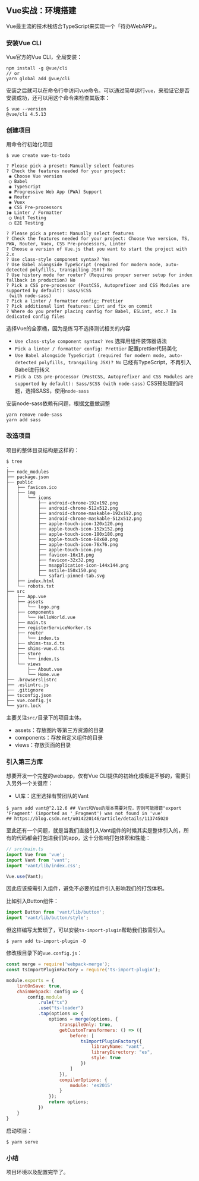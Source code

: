 ## Vue实战：环境搭建

Vue最主流的技术栈结合TypeScript来实现一个「待办WebAPP」。

### 安装Vue CLI

Vue官方的Vue CLI，全局安装：

```shell
npm install -g @vue/cli
// or
yarn global add @vue/cli
```

安装之后就可以在命令行中访问vue命令。可以通过简单运行`vue`，来验证它是否安装成功，还可以用这个命令来检查其版本：

```shell
$ vue --version 
@vue/cli 4.5.13
```



### 创建项目

用命令行初始化项目

```shell
$ vue create vue-ts-todo

? Please pick a preset: Manually select features
? Check the features needed for your project: 
 ◉ Choose Vue version
 ◯ Babel
 ◉ TypeScript
 ◉ Progressive Web App (PWA) Support
 ◉ Router
 ◉ Vuex
 ◉ CSS Pre-processors
❯◉ Linter / Formatter
 ◯ Unit Testing
 ◯ E2E Testing
 
? Please pick a preset: Manually select features
? Check the features needed for your project: Choose Vue version, TS, PWA, Router, Vuex, CSS Pre-processors, Linter
? Choose a version of Vue.js that you want to start the project with 2.x
? Use class-style component syntax? Yes
? Use Babel alongside TypeScript (required for modern mode, auto-detected polyfills, transpiling JSX)? No
? Use history mode for router? (Requires proper server setup for index fallback in production) No
? Pick a CSS pre-processor (PostCSS, Autoprefixer and CSS Modules are supported by default): Sass/SCSS
 (with node-sass)
? Pick a linter / formatter config: Prettier
? Pick additional lint features: Lint and fix on commit
? Where do you prefer placing config for Babel, ESLint, etc.? In dedicated config files
```

选择Vue的全家桶，因为是练习不选择测试相关的内容

* `Use class-style component syntax? Yes` 选择用组件装饰器语法
* `Pick a linter / formatter config: Prettier` 配置prettier代码美化
* `Use Babel alongside TypeScript (required for modern mode, auto-detected polyfills, transpiling JSX)? No` 已经有TypeScript，不再引入Babel进行转义
* `Pick a CSS pre-processor (PostCSS, Autoprefixer and CSS Modules are supported by default): Sass/SCSS (with node-sass)` CSS预处理的问题，选择SASS，使用`node-sass`

安装node-sass依赖有问题，根据[文章](https://blog.csdn.net/winnyrain/article/details/126248523)做调整

```shell
yarn remove node-sass
yarn add sass
```



### 改造项目

项目的整体目录结构是这样的：

```
$ tree
.
├── node_modules
├── package.json
├── public
│   ├── favicon.ico
│   ├── img
│   │   └── icons
│   │       ├── android-chrome-192x192.png
│   │       ├── android-chrome-512x512.png
│   │       ├── android-chrome-maskable-192x192.png
│   │       ├── android-chrome-maskable-512x512.png
│   │       ├── apple-touch-icon-120x120.png
│   │       ├── apple-touch-icon-152x152.png
│   │       ├── apple-touch-icon-180x180.png
│   │       ├── apple-touch-icon-60x60.png
│   │       ├── apple-touch-icon-76x76.png
│   │       ├── apple-touch-icon.png
│   │       ├── favicon-16x16.png
│   │       ├── favicon-32x32.png
│   │       ├── msapplication-icon-144x144.png
│   │       ├── mstile-150x150.png
│   │       └── safari-pinned-tab.svg
│   ├── index.html
│   └── robots.txt
├── src
│   ├── App.vue
│   ├── assets
│   │   └── logo.png
│   ├── components
│   │   └── HelloWorld.vue
│   ├── main.ts
│   ├── registerServiceWorker.ts
│   ├── router
│   │   └── index.ts
│   ├── shims-tsx.d.ts
│   ├── shims-vue.d.ts
│   ├── store
│   │   └── index.ts
│   └── views
│       ├── About.vue
│       └── Home.vue
├── .browserslistrc
├── .eslintrc.js
├── .gitignore
├── tsconfig.json
├── vue.config.js
└── yarn.lock
```

主要关注`src/`目录下的项目主体。

* assets：存放图片等第三方资源的目录
* components：存放自定义组件的目录
* views：存放页面的目录



### 引入第三方库

想要开发一个完整的webapp，仅有Vue CLI提供的初始化模板是不够的，需要引入另外一个关键库：

* UI库：这里选择有赞团队的Vant

```shell
$ yarn add vant@^2.12.6 ## Vant和Vue的版本需要对应，否则可能报错"export 'Fragment' (imported as '_Fragment') was not found in 'vue'
## https://blog.csdn.net/u014220146/article/details/113745020
```

至此还有一个问题，就是当我们直接引入Vant组件的时候其实是整体引入的，所有的代码都会打包进我们的app，这十分影响打包体积和性能：

```typescript
// src/main.ts
import Vue from 'vue';
import Vant from 'vant';
import 'vant/lib/index.css';

Vue.use(Vant);
```

因此应该按需引入组件，避免不必要的组件引入影响我们的打包体积。

比如引入Button组件：

```typescript
import Button from 'vant/lib/button';
import 'vant/lib/button/style';
```

但这样编写太繁琐了，可以安装`ts-import-plugin`帮助我们按需引入。

```shell
$ yarn add ts-import-plugin -D
```

修改根目录下的`vue.config.js`：

```javascript
const merge = require('webpack-merge');
const tsImportPluginFactory = require('ts-import-plugin');

module.exports = {
    lintOnSave: true,
    chainWebpack: config => {
        config.module
            .rule("ts")
            .use("ts-loader")
            .tap(options => {
                options = merge(options, {
                    transpileOnly: true,
                    getCustomTransformers: () => ({
                        before: [
                            tsImportPluginFactory({
                                libraryName: "vant",
                                libraryDirectory: "es",
                                style: true
                            })
                        ]
                    }),
                    compilerOptions: {
                        module: 'es2015'
                    }
                });
                return options;
            })
    }
}
```

启动项目：

```shell
$ yarn serve
```



### 小结

项目环境以及配置完毕了。
